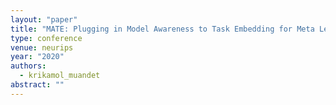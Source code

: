 ```yaml
---
layout: "paper"
title: "MATE: Plugging in Model Awareness to Task Embedding for Meta Learning"
type: conference
venue: neurips
year: "2020"
authors:
  - krikamol_muandet
abstract: ""
---
```

